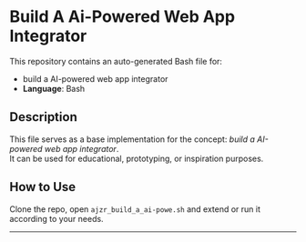 # Build A Ai-Powered Web App Integrator

This repository contains an auto-generated Bash file for:

- build a AI-powered web app integrator
- **Language**: Bash

## Description

This file serves as a base implementation for the concept: *build a AI-powered web app integrator*.  
It can be used for educational, prototyping, or inspiration purposes.

## How to Use

Clone the repo, open `ajzr_build_a_ai-powe.sh` and extend or run it according to your needs.

---


